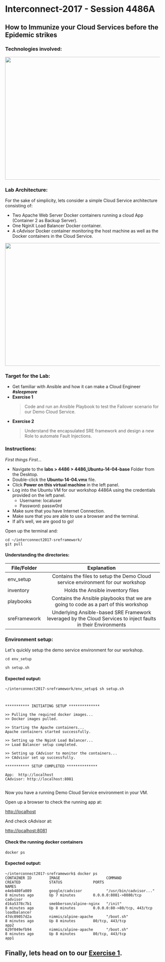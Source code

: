 # Interconnect-2017 - Session 4486A

## How to Immunize your Cloud Services before the Epidemic strikes


### Technologies involved:

<p align="center">
<img src="https://cloud.githubusercontent.com/assets/2295612/23793540/a3d03abe-0540-11e7-9b21-6e82119c94ce.jpg" width="600" height="400">
</p>

### Lab Architecture:

For the sake of simplicity, lets consider a simple Cloud Service architecture consisting of:

* Two Apache Web Server Docker containers running a cloud App (Container 2 as Backup Server).
* One NginX Load Balancer Docker container.
* A cAdvisor Docker container monitoring the host machine as well as the Docker containers in the Cloud Service.


<p align="center">
<img src="https://cloud.githubusercontent.com/assets/2295612/24083037/e87e6ec6-0c8c-11e7-8fa3-cbd15a37f39c.jpg" width="600" height="400">
</p>


### Target for the Lab:

* Get familiar with Ansible and how it can make a Cloud Engineer **_#sleepmore_**
* **Exercise 1**
    > Code and run an Ansible Playbook to test the Failover scenario for our Demo Cloud Service.
* **Exercise 2**
    > Understand the encapsulated SRE framework and design a new Role to automate Fault Injections.

### Instructions:

_First things First..._
* Navigate to the **labs \> 4486 \> 4486_Ubuntu-14-04-base** Folder from the Desktop.
* Double-click the **Ubuntu-14-04.vmx** file.
* Click **Power on this virtual machine** in the left panel.
* Log into the Ubuntu VM for our workshop 4486A using the credentials provided on the left panel.
    * Username: localuser
    * Password: passw0rd
* Make sure that you have Internet Connection.
* Make sure that you are able to use a browser and the terminal.
* If all’s well, we are good to go!



Open up the terminal and:


```shell
cd ~/interconnect2017-sreframework/
git pull
```


#### Understanding the directories:

| File/Folder        | Explanation   |
| ------------- |:-------------:|
| env_setup      | Contains the files to setup the Demo Cloud service environment for our workshop |
| inventory      | Holds the Ansible inventory files    |
| playbooks | Contains the Ansible playbooks that we are going to code as a part of this workshop      |
| sreFramework | Underlying Ansible-based SRE Framework leveraged by the Cloud Services to inject faults in their Environments |

### Environment setup:

Let's quickly setup the demo service environment for our workshop.

```shell
cd env_setup
```

```shell
sh setup.sh
```

#### Expected output:

```shell
~/interconnect2017-sreframework/env_setup$ sh setup.sh



*********** INITIATING SETUP **************

>> Pulling the required docker images...
>> Docker images pulled.

>> Starting the Apache containers...
Apache containers started successfully.

>> Setting up the NginX Load Balancer...
>> Load Balancer setup completed.

>> Setting up CAdvisor to monitor the containers...
>> CAdvisor set up successfully.

*********** SETUP COMPLETED **************

App:  http://localhost
CAdvisor: http://localhost:8081


```

Now you have a running Demo Cloud Service environment in your VM.

Open up a browser to check the running app at:

<http://localhost>

And check cAdvisor at:

<http://localhost:8081>

#### Check the running docker containers 

```shell
docker ps
```

#### Expected output:

```shell
~/interconnect2017-sreframework$ docker ps
CONTAINER ID        IMAGE                     COMMAND                  CREATED             STATUS              PORTS                         NAMES
e4eb480fa089        google/cadvisor           "/usr/bin/cadvisor..."   8 minutes ago       Up 7 minutes        0.0.0.0:8081->8080/tcp        cadvisor
d16a5378c7b1        smebberson/alpine-nginx   "/init"                  8 minutes ago       Up 8 minutes        0.0.0.0:80->80/tcp, 443/tcp   loadbalancer
47dc09057d2a        nimmis/alpine-apache      "/boot.sh"               8 minutes ago       Up 8 minutes        80/tcp, 443/tcp               app2
629f049efb94        nimmis/alpine-apache      "/boot.sh"               8 minutes ago       Up 8 minutes        80/tcp, 443/tcp               app1

```

## Finally, lets head on to our [Exercise 1](https://github.com/CDSLab/interconnect2017-sreframework/tree/master/playbooks/exercise_1).

